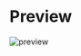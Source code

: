 # Preview
![preview](https://github.com/user-attachments/assets/57a130f2-1db7-471d-be79-47a0a83d05b1)
